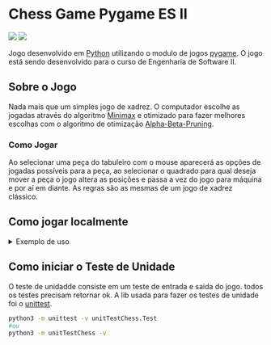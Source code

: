 # Chess Game Pygame ES II

[![](https://img.shields.io/badge/Python-v3.8.6-blue?logo=python)](https://www.python.org/)
[![](https://img.shields.io/badge/pygame-v2.0-yellow)](https://www.pygame.org/)

Jogo desenvolvido em [Python](https://www.python.org/) utilizando o modulo de jogos [pygame](https://www.pygame.org/). O jogo está sendo desenvolvido para o curso de Engenharia de Software II.

## Sobre o Jogo

Nada mais que um simples jogo de xadrez.
O computador escolhe as jogadas através do algoritmo [Minimax](https://pt.wikipedia.org/wiki/Minimax) e otimizado para fazer melhores escolhas com o algoritmo de otimização [Alpha-Beta-Pruning](https://en.wikipedia.org/wiki/Alpha%E2%80%93beta_pruning).

### Como Jogar

Ao selecionar uma peça do tabuleiro com o mouse aparecerá as opções de jogadas possíveis para a peça, ao selecionar o quadrado para qual deseja mover a peça o jogo altera as posições e passa a vez do jogo para máquina e por aí em diante. As regras são as mesmas de um jogo de xadrez clássico.

## Como jogar localmente

<details>
<summary>Exemplo de uso</summary>

**Clone e install**

```bash
git clone git@github.com:Zamp98/chessPygame.git
cd chessPygame
source venv/Scripts/activate
pip install pygame
```

**Zip**
Baixe o arquivo zip aqui: [Xadrez](https://github.com/Zamp98/chessPygame/archive/refs/heads/master.zip)
Descompacte o arquivo, e entre na pasta.

**Iniciar jogo local linux ou Mac**

```bash
python3 main.py
#ou
python main.py
```

**Iniciar jogo local Windows**

Clique duas vezes no arquivo 

</details>

## Como iniciar o Teste de Unidade

O teste de unidadde consiste em um teste de entrada e saida do jogo. todos os testes precisam retornar ok. A lib usada para fazer os testes de unidade foi o [unittest](https://docs.python.org/pt-br/3/library/unittest.html).

```bash
python3 -m unittest -v unitTestChess.Test
#ou
python3 -m unitTestChess -v
```
